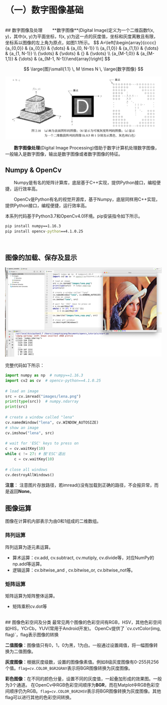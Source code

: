 
# （一）数字图像基础
<br/>
## 数字图像及处理
&emsp;&emsp;**数字图像**(Digital Image)定义为一个二维函数f(x, y)，其中(x, y)为平面坐标，f(x, y)为这一点的灰度值，坐标和灰度离散且有限，坐标系以图像的左上角为原点，如图1.1所示。
$$
A=\left[\begin{array}{cccc}{a_{0,0}} & {a_{0,1}} & {\dots} & {a_{0, N-1}} \\ {a_{1,0}} & {a_{1,1}} & {\dots} & {a_{1, N-1}} \\ {\vdots} & {\vdots} & {} & {\vdots} \\ {a_{M-1,0}} & {a_{M-1,1}} & {\dots} & {a_{M-1, N-1}}\end{array}\right]
$$

$$
\large{图}\small{1.1} \,  M \times N \, \large{数字图像}
$$


!["D"数字图像示意图](res/imgs/Article1_DigitalImageFoundation/D_digital_image_illustration.png)

&emsp;&emsp;**数字图像处理**(Digital Image Processing)借助于数字计算机处理数字图像，一般输入是数字图像，输出是数字图像或者数字图像的特征。
<br/>

## Numpy & OpenCv
&emsp;&emsp;Numpy是有名的矩阵计算库，底层基于C++实现，提供Python接口，编程便捷，运行效率高。

&emsp;&emsp;OpenCv是Python有名的视觉开源库，基于Numpy，底层同样用C++实现，提供Python接口，编程便捷，运行效率高。

本系列代码基于Python3.7和OpenCv4.0环境。pip安装指令如下所示。

```cmd
pip install numpy==1.16.3
pip install opencv-python==4.1.0.25 
```
<br/>


## 图像的加载、保存及显示

![实验结果](res/imgs/Article1_DigitalImageFoundation/result.png)

完整代码如下所示：

```python
import numpy as np  # numpy==1.16.3
import cv2 as cv  # opencv-python==4.1.0.25

# load an image
src = cv.imread("images/lena.png")
print(type(src))  # numpy.ndarray
print(src)

# create a window called "lena"
cv.namedWindow("lena", cv.WINDOW_AUTOSIZE)
# show an image
cv.imshow("lena", src)

# wait for 'ESC' keys to press on
c = cv.waitKey(10)
while c != 27: # 按'ESC'退出
    c = cv.waitKey(10)

# close all windows
cv.destroyAllWindows()
```

**注意**：
注意图片存放路径，若imread()没有加载到正确的路径，不会报异常，而是返回**None**。
<br/>

## 图像运算
图像在计算机内部表示为由0和1组成的二维数组。
### 阵列运算
阵列运算为逐元素运算。
- 算术运算：cv.add, cv.subtract, cv.mutiply, cv.divide等，对应NumPy的np.add等运算。
- 逻辑运算：cv.bitwise_and , cv.bitwise_or, cv.bitwise_not等。

### 矩阵运算
矩阵运算为矩阵整体运算。
- 矩阵乘积cv.dot等

<br/>
## 图像色彩空间及分类
最常见两个图像的色彩空间有RGB，HSV，其他色彩空间如HIS，YCrCb，YUV(常用于Android开发)。
OpenCv提供了 `cv.cvtColor(img, flag)`，flag表示图像的转换

**二值图像**：图像值只有0，1，0为黑，1为白。一般通过设置阈值，将一幅图像转换为二值图像。

**灰度图像**：根据灰度级数，设置的图像像素值。例如8级灰度图像有0-255共256个值。`flag=cv.COLOR_BGR2GRAY`表示将BGR图像转换为灰度图像。

**彩色图像**：在不同的颜色分量，设置不同的灰度值，一起叠加形成的效果图。一般为3个通道。
在OpenCv中RGB色彩空间顺序为**BGR**，而在Matplot中RGB色彩空间顺序仍为RGB。`flag=cv.COLOR_BGR2HSV`表示将BGR图像转换为灰度图像。其他flag可以进行其他的色彩空间转换。


